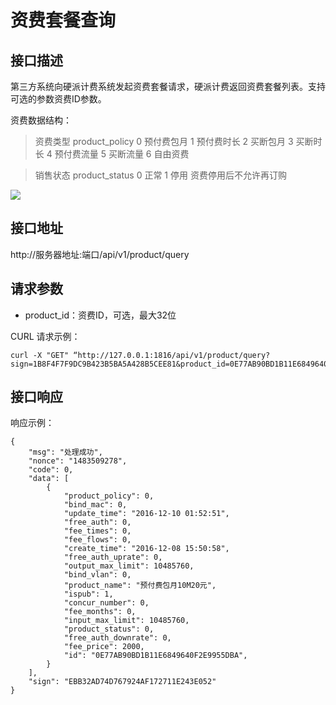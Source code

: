 # 资费套餐查询

## 接口描述

第三方系统向硬派计费系统发起资费套餐请求，硬派计费返回资费套餐列表。支持可选的参数资费ID参数。

资费数据结构：

> 资费类型 product_policy 0 预付费包月 1 预付费时长 2 买断包月 3 买断时长 4 预付费流量 5 买断流量 6 自由资费

> 销售状态 product_status 0 正常 1 停用 资费停用后不允许再订购

![](http://qnstatic.toughcloud.net/toughee-product-db.png)

## 接口地址

http://服务器地址:端口/api/v1/product/query

## 请求参数

- product_id：资费ID，可选，最大32位

CURL 请求示例：

    curl -X "GET" “http://127.0.0.1:1816/api/v1/product/query?sign=1B8F4F7F9DC9B423B5BA5A428B5CEE81&product_id=0E77AB90BD1B11E6849640F2E9955DBA”

## 接口响应

响应示例：

    {
        "msg": "处理成功",
        "nonce": "1483509278",
        "code": 0,
        "data": [
            {
                "product_policy": 0,
                "bind_mac": 0,
                "update_time": "2016-12-10 01:52:51",
                "free_auth": 0,
                "fee_times": 0,
                "fee_flows": 0,
                "create_time": "2016-12-08 15:50:58",
                "free_auth_uprate": 0,
                "output_max_limit": 10485760,
                "bind_vlan": 0,
                "product_name": "预付费包月10M20元",
                "ispub": 1,
                "concur_number": 0,
                "fee_months": 0,
                "input_max_limit": 10485760,
                "product_status": 0,
                "free_auth_downrate": 0,
                "fee_price": 2000,
                "id": "0E77AB90BD1B11E6849640F2E9955DBA",
            }
        ],
        "sign": "EBB32AD74D767924AF172711E243E052"
    }

